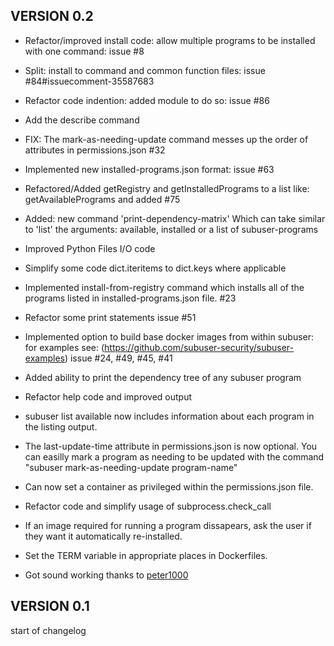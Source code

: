 VERSION 0.2
-------------

* Refactor/improved install code: allow multiple programs to be installed with one command: issue #8

* Split: install to command and common function files: issue #84#issuecomment-35587683

* Refactor code indention: added module to do so: issue #86

* Add the describe command

* FIX: The mark-as-needing-update command messes up the order of attributes in permissions.json #32

* Implemented new installed-programs.json format: issue #63

* Refactored/Added getRegistry and getInstalledPrograms to a list like: getAvailablePrograms and added #75

* Added: new command 'print-dependency-matrix' Which can take similar to 'list' the arguments: available, installed or a list of subuser-programs

* Improved Python Files I/O code

* Simplify some code dict.iteritems to dict.keys where applicable

* Implemented install-from-registry command which installs all of the programs listed in installed-programs.json file. #23

* Refactor some print statements
  issue #51
  
* Implemented option to build base docker images from within subuser: 
  for examples see: (https://github.com/subuser-security/subuser-examples)
  issue #24, #49, #45, #41
  
* Added ability to print the dependency tree of any subuser program

* Refactor help code and improved output

* subuser list available now includes information about each program in the listing output.

* The last-update-time attribute in permissions.json is now optional.  You can easilly mark a program as needing to be updated with the command "subuser mark-as-needing-update program-name"

* Can now set a container as privileged within the permissions.json file.

* Refactor code and simplify usage of subprocess.check_call

* If an image required for running a program dissapears, ask the user if they want it automatically re-installed.

* Set the TERM variable in appropriate places in Dockerfiles.

* Got sound working thanks to [peter1000](https://github.com/timthelion/subuser/pull/22)

VERSION 0.1
-------------
start of changelog
